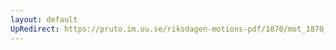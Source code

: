 ```yaml
---
layout: default
UpRedirect: https://pruto.im.uu.se/riksdagen-motions-pdf/1870/mot_1870__ak__71/mot_1870__ak__71-002.pdf
---
```


